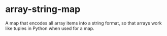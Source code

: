 # array-string-map
A map that encodes all array items into a string format, so that arrays work like tuples in Python when used for a map.
